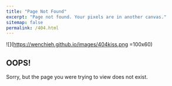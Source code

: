 ```yaml
---
title: "Page Not Found"
excerpt: "Page not found. Your pixels are in another canvas."
sitemap: false
permalink: /404.html
---
```


![](https://wenchieh.github.io/images/404kiss.png =100x60)

## OOPS!
Sorry, but the page you were trying to view does not exist.

<script type="text/javascript">
  var GOOG_FIXURL_LANG = 'en';
  var GOOG_FIXURL_SITE = '{{ site.url }}'
</script>
<script type="text/javascript"
  src="//linkhelp.clients.google.com/tbproxy/lh/wm/fixurl.js">
</script>
